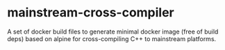 # mainstream-cross-compiler
A set of docker build files to generate minimal docker image (free of build deps) based on alpine for cross-compiling C++ to mainstream platforms.
